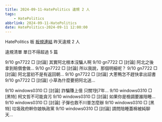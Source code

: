 ```yaml
---
title: 2024-09-11-HatePolitics 違規 2 人
tags:
    - HatePolitics
abbrlink: 2024-09-11-HatePolitics
date: HatePolitics-2024-09-11 12:00:00
---
```

HatePolitics 板 [板規連結](https://www.ptt.cc/bbs/HatePolitics/M.1617115262.A.D60.html)
昨天違規 2 人
<!-- more -->

違規清單
單日不得超過 5 篇

9/10 gn7722 □ [討論] 其實阿北根本沒騙人啊
9/10 gn7722 □ [討論] 阿北之後拿到賠償會做…
9/10 gn7722 □ [討論] 所以我說，那個明細呢？
9/10 gn7722 □ [討論] 阿北當初不是有返回朝…
9/10 gn7722 □ [討論] 大蔥鴨怎不趕快拿出詔書
9/10 gn7722 □ [討論] 小草為什麼要把阿北送…

9/10 windows0310 □ [討論] 詐騙賺上億 只關1到7年…
9/10 windows0310 □ [黑特] 柯文哲不可能貪污
9/10 windows0310 □ [討論] 如果你是檢調要誰陪睡…
9/10 windows0310 □ [討論] 子彈也救不川普怎麼辦
9/10 windows0310 □ [黑特] 垃圾政府幹你娘執政黨
9/10 windows0310 □ [討論] 請問陪睡蓋棉被純聊天…
